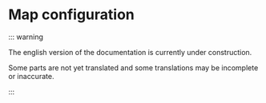 # Map configuration

::: warning

The english version of the documentation is currently under construction.

Some parts are not yet translated and some translations may be incomplete or inaccurate.

:::
